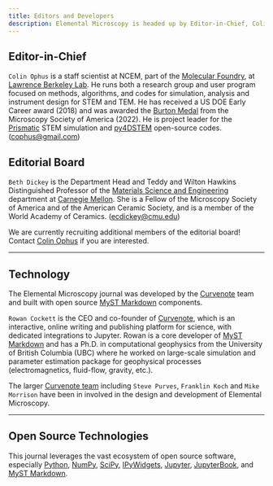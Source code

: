 ```yaml
---
title: Editors and Developers
description: Elemental Microscopy is headed up by Editor-in-Chief, Colin Ophus and is part of the Microscopy Society of America.
---
```


## Editor-in-Chief

`Colin Ophus` is a staff scientist at NCEM, part of the [Molecular Foundry](https://foundry.lbl.gov/), at [Lawrence Berkeley Lab](https://www.lbl.gov/). He runs both a research group and user program focused on methods, algorithms, and codes for simulation, analysis and instrument design for STEM and TEM. He has received a US DOE Early Career award (2018) and was awarded the [Burton Medal](https://www.microscopy.org/awards/bios/burton_physical_2022.cfm) from the Microscopy Society of America (2022). He is project leader for the [Prismatic](https://prism-em.com/) STEM simulation and [py4DSTEM](https://github.com/py4dstem/py4DSTEM) open-source codes. (cophus@gmail.com)

## Editorial Board

`Beth Dickey` is the Department Head and Teddy and Wilton Hawkins Distinguished Professor of the [Materials Science and Engineering](https://www.mse.engineering.cmu.edu/index.html) department at [Carnegie Mellon](https://www.cmu.edu/). She is a Fellow of the Microscopy Society of America and of the American Ceramic Society, and is a member of the World Academy of Ceramics. (ecdickey@cmu.edu)

We are currently recruiting additional members of the editorial board! Contact [Colin Ophus](mailto:cophus@gmail.com) if you are interested.

---

## Technology

The Elemental Microscopy journal was developed by the [Curvenote](https://curvenote.com/mission) team and built with open source [MyST Markdown](https://mystmd.org) components.

`Rowan Cockett` is the CEO and co-founder of [Curvenote](https://curvenote.com), which is an interactive, online writing and publishing platform for science, with dedicated integrations to Jupyter. Rowan is a core developer of [MyST Markdown](https://mystmd.org/) and has a Ph.D. in computational geophysics from the University of British Columbia (UBC) where he worked on large-scale simulation and parameter estimation package for geophysical processes (electromagnetics, fluid-flow, gravity, etc.).

The larger [Curvenote team](https://curvenote.com/mission) including `Steve Purves`, `Franklin Koch` and `Mike Morrison` have been in involved in the design and development of Elemental Microscopy.

---

## Open Source Technologies

This journal leverages the vast ecosystem of open source software, especially [Python](https://python.org), [NumPy](https://numpy.org), [SciPy](https://scipy.org), [IPyWidgets](https://ipywidgets.readthedocs.io), [Jupyter](https://jupyter.org), [JupyterBook](https://jupyterbook.org), and [MyST Markdown](https://mystmd.org).
